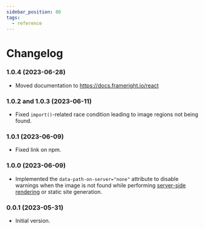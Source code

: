 ```yaml
---
sidebar_position: 80
tags:
  - reference
---
```


# Changelog

### 1.0.4 (2023-06-28)

- Moved documentation to https://docs.frameright.io/react

### 1.0.2 and 1.0.3 (2023-06-11)

- Fixed `import()`-related race condition leading to image regions not being
  found.

### 1.0.1 (2023-06-09)

- Fixed link on npm.

### 1.0.0 (2023-06-09)

- Implemented the `data-path-on-server="none"` attribute to disable warnings
  when the image is not found while performing
  [server-side rendering](ssr.md) or static site generation.

### 0.0.1 (2023-05-31)

- Initial version.
